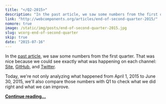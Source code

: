 ```yaml
---
title: "</Q2-2015>"
description: "In the past article, we saw some numbers from the first quarter. That was nice because we could see exactly what was happening on each channel: Site, GitHub, and Twitter."
link: "http://webcomponents.org/articles/end-of-second-quarter-2015/"
nomore: true
image: /static/img/posts/end-of-second-quarter-2015.jpg
slug: wcorg-end-of-second-quarter
skip: true
date: "2015-07-16"
---
```


In the [past article](http://webcomponents.org/articles/end-of-first-quarter-2015), we saw some numbers from the first quarter. That was nice because we could see exactly what was happening on each channel: [Site](http://webcomponents.org/), [GitHub](https://github.com/webcomponents/webcomponents.github.io), and [Twitter](https://twitter.com/web_components/).

Today, we're not only analyzing what happened from April 1, 2015 to June 30, 2015, we'll also compare those numbers with Q1 to check what we did right and what we can improve.

**[Continue reading…](http://webcomponents.org/articles/end-of-second-quarter-2015/)**
